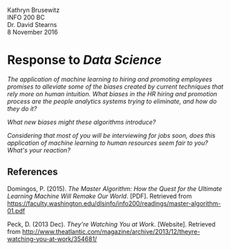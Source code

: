 Kathryn Brusewitz  
INFO 200 BC  
Dr. David Stearns  
8 November 2016  

Response to _Data Science_
==========================
_The application of machine learning to hiring and promoting employees promises to alleviate some of the biases created by current techniques that rely more on human intuition. What biases in the HR hiring and promotion process are the people analytics systems trying to eliminate, and how do they do it?_


_What new biases might these algorithms introduce?_


_Considering that most of you will be interviewing for jobs soon, does this application of machine learning to human resources seem fair to you? What's your reaction?_


References
----------
Domingos, P. (2015). _The Master Algorithm: How the Quest for the Ultimate Learning Machine Will Remake Our World_. [PDF]. Retrieved from https://faculty.washington.edu/dlsinfo/info200/readings/master-algorithm-01.pdf

Peck, D. (2013 Dec). _They're Watching You at Work_. [Website]. Retrieved from http://www.theatlantic.com/magazine/archive/2013/12/theyre-watching-you-at-work/354681/